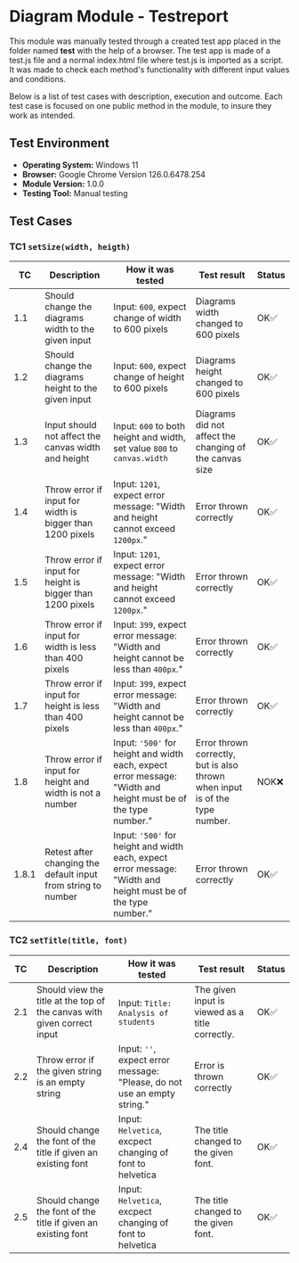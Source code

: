 # Diagram Module - Testreport
This module was manually tested through a created test app placed in the folder named **test** with the help of a browser. The test app is made of a test.js file and a normal index.html file where test.js is imported as a script. It was made to check each method's functionality with different input values and conditions.  

Below is a list of test cases with description, execution and outcome. Each test case is focused on one public method in the module, to insure they work as intended.

## Test Environment
- **Operating System:** Windows 11
- **Browser:** Google Chrome Version 126.0.6478.254
- **Module Version:** 1.0.0
- **Testing Tool:** Manual testing

## Test Cases
### **TC1** `setSize(width, heigth)`
| **TC** | **Description** | **How it was tested** | **Test result** | **Status** |
|--------|-----------------|-----------------------|-----------------|------------|
| 1.1 | Should change the diagrams width to the given input | Input: `600`, expect change of width to 600 pixels | Diagrams width changed to 600 pixels | OK✅ | 
| 1.2 | Should change the diagrams height to the given input | Input: `600`, expect change of height to 600 pixels | Diagrams height changed to 600 pixels | OK✅|
| 1.3 | Input should not affect the canvas width and height | Input: `600` to both height and width, set value `800` to `canvas.width` | Diagrams did not affect the changing of the canvas size | OK✅|
| 1.4 | Throw error if input for width is bigger than 1200 pixels | Input: `1201`, expect error message: "Width and height cannot exceed `1200px`." | Error thrown correctly | OK✅|
| 1.5 | Throw error if input for height is bigger than 1200 pixels | Input: `1201`, expect error message: "Width and height cannot exceed `1200px`." | Error thrown correctly | OK✅|
| 1.6 | Throw error if input for width is less than 400 pixels | Input: `399`, expect error message: "Width and height cannot be less than `400px`." | Error thrown correctly | OK✅|
| 1.7 | Throw error if input for height is less than 400 pixels | Input: `399`, expect error message: "Width and height cannot be less than `400px`." | Error thrown correctly | OK✅|
| 1.8 | Throw error if input for height and width is not a number | Input: `'500'` for height and width each, expect error message: "Width and height must be of the type number." | Error thrown correctly, but is also thrown when input is of the type number. | NOK❌ |
| 1.8.1 | Retest after changing the default input from string to number | Input: `'500'` for height and width each, expect error message: "Width and height must be of the type number." | Error thrown correctly | OK✅|

### **TC2** `setTitle(title, font)`
| **TC** | **Description** | **How it was tested** | **Test result** | **Status** |
|--------|-----------------|-----------------------|-----------------|------------|
| 2.1 | Should view the title at the top of the canvas with given correct input | Input: `Title: Analysis of students` | The given input is viewed as a title correctly. | OK✅ |
| 2.2 | Throw error if the given string is an empty string | Input: `''`, expect error message: "Please, do not use an empty string." | Error is thrown correctly | OK✅ |
| 2.4 | Should change the font of the title if given an existing font | Input: `Helvetica`, excpect changing of font to helvetica | The title changed to the given font. | OK✅ |
| 2.5 | Should change the font of the title if given an existing font | Input: `Helvetica`, excpect changing of font to helvetica | The title changed to the given font. | OK✅ |

